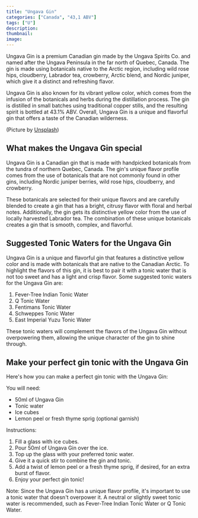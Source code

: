 ```yaml
---
title: "Ungava Gin"
categories: ["Canada", "43,1 ABV"]
tags: ["U"]
description: 
thumbnail: 
image: 
---
```


Ungava Gin is a premium Canadian gin made by the Ungava Spirits Co. and named after the Ungava Peninsula in the far north of Quebec, Canada. The gin is made using botanicals native to the Arctic region, including wild rose hips, cloudberry, Labrador tea, crowberry, Arctic blend, and Nordic juniper, which give it a distinct and refreshing flavor.

Ungava Gin is also known for its vibrant yellow color, which comes from the infusion of the botanicals and herbs during the distillation process. The gin is distilled in small batches using traditional copper stills, and the resulting spirit is bottled at 43.1% ABV. Overall, Ungava Gin is a unique and flavorful gin that offers a taste of the Canadian wilderness.

(Picture by [Unsplash](https://unsplash.com/it/foto/PO3HM3nCm-Y))

## What makes the Ungava Gin special

Ungava Gin is a Canadian gin that is made with handpicked botanicals from the tundra of northern Quebec, Canada. The gin's unique flavor profile comes from the use of botanicals that are not commonly found in other gins, including Nordic juniper berries, wild rose hips, cloudberry, and crowberry.

These botanicals are selected for their unique flavors and are carefully blended to create a gin that has a bright, citrusy flavor with floral and herbal notes. Additionally, the gin gets its distinctive yellow color from the use of locally harvested Labrador tea. The combination of these unique botanicals creates a gin that is smooth, complex, and flavorful.

## Suggested Tonic Waters for the Ungava Gin

Ungava Gin is a unique and flavorful gin that features a distinctive yellow color and is made with botanicals that are native to the Canadian Arctic. To highlight the flavors of this gin, it is best to pair it with a tonic water that is not too sweet and has a light and crisp flavor. Some suggested tonic waters for the Ungava Gin are:

1.  Fever-Tree Indian Tonic Water
2.  Q Tonic Water
3.  Fentimans Tonic Water
4.  Schweppes Tonic Water
5.  East Imperial Yuzu Tonic Water

These tonic waters will complement the flavors of the Ungava Gin without overpowering them, allowing the unique character of the gin to shine through.

## Make your perfect gin tonic with the Ungava Gin

Here's how you can make a perfect gin tonic with the Ungava Gin:

You will need:

-   50ml of Ungava Gin
-   Tonic water
-   Ice cubes
-   Lemon peel or fresh thyme sprig (optional garnish)

Instructions:

1.  Fill a glass with ice cubes.
2.  Pour 50ml of Ungava Gin over the ice.
3.  Top up the glass with your preferred tonic water.
4.  Give it a quick stir to combine the gin and tonic.
5.  Add a twist of lemon peel or a fresh thyme sprig, if desired, for an extra burst of flavor.
6.  Enjoy your perfect gin tonic!

Note: Since the Ungava Gin has a unique flavor profile, it's important to use a tonic water that doesn't overpower it. A neutral or slightly sweet tonic water is recommended, such as Fever-Tree Indian Tonic Water or Q Tonic Water.